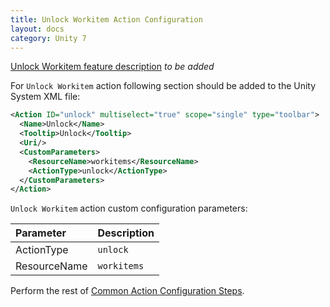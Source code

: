 ```yaml
---
title: Unlock Workitem Action Configuration
layout: docs
category: Unity 7
---
```

[Unlock Workitem feature description](../../features/process-management/unlock-workitem) *to be added*

For `Unlock Workitem` action following section should be added to the Unity System XML file:

```xml
<Action ID="unlock" multiselect="true" scope="single" type="toolbar">
  <Name>Unlock</Name>
  <Tooltip>Unlock</Tooltip>
  <Uri/>
  <CustomParameters>
    <ResourceName>workitems</ResourceName>
    <ActionType>unlock</ActionType>
  </CustomParameters>
</Action>
```

`Unlock Workitem` action custom configuration parameters:

| Parameter       | Description |
|:----------------|:------------|
|ActionType       | `unlock` |
|ResourceName       | `workitems` |

Perform the rest of [Common Action Configuration Steps](../actions#common-actions-configuration-steps).

